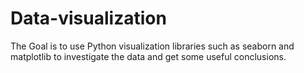 # Data-visualization
The Goal is to use Python visualization libraries such as seaborn and matplotlib to investigate the data and get some useful conclusions.
